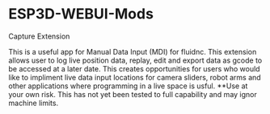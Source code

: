 # ESP3D-WEBUI-Mods
Capture Extension 

This is a useful app for Manual Data Input (MDI) for fluidnc. This extension allows user to log live position data, replay, edit and export data as gcode to be accessed at a later date. 
This creates opportunities for users who would like to impliment live data input locations for camera sliders, robot arms and other applications where programming in a live space is usful. 
**Use at your own risk. This has not yet been tested to full capability and may ignor machine limits. 
